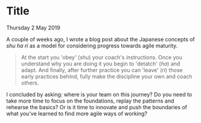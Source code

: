 # Title

Thursday 2 May 2019

A couple of weeks ago, I wrote a blog post about the Japanese concepts of _shu ha ri_ as a model for considering progress towards agile maturity.

> At the start you 'obey' (_shu_) your coach's instructions. Once you understand why you are doing it you begin to 'detatch' (_ha_) and adapt. And finally, after further practice you can 'leave' (_ri_) those early practices behind, fully make the discipline your own and coach others.

I concluded by asking: where is your team on this journey? Do you need to take more time to focus on the foundations, replay the patterns and rehearse the basics? Or is it time to innovate and push the boundaries of what you've learned to find more agile ways of working?